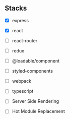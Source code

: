 ## Stacks

- [x] express
- [x] react
- [ ] react-router
- [ ] redux
- [ ] @loadable/component
- [ ] styled-components

- [ ] webpack
- [ ] typescript

- [ ] Server Side Rendering
- [ ] Hot Module Replacement
